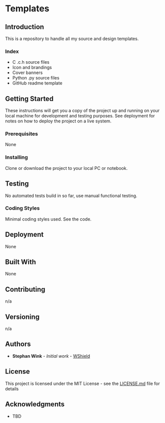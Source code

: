 # Templates 

## Introduction
This is a repository to handle all my source and design templates.
### Index
- C .c.h source files
- Icon and brandings
- Cover banners
- Python .py source files
- GitHub readme template

## Getting Started

These instructions will get you a copy of the project up and running on your local machine for development and testing purposes. See deployment for notes on how to deploy the project on a live system.

### Prerequisites

None

### Installing

Clone or download the project to your local PC or notebook. 

## Testing

No automated tests build in so far, use manual functional testing.

### Coding Styles

Minimal coding styles used. See the code.

## Deployment

None

## Built With

None

## Contributing

n/a

## Versioning

n/a

## Authors

* **Stephan Wink** - *Initial work* - [WShield](https://github.com/winkste)


## License

This project is licensed under the MIT License - see the [LICENSE.md](LICENSE.md) file for details

## Acknowledgments

* TBD
